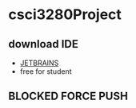 # csci3280Project

## download IDE
- [JETBRAINS](https://www.jetbrains.com/idea/)
- free for student

## BLOCKED FORCE PUSH